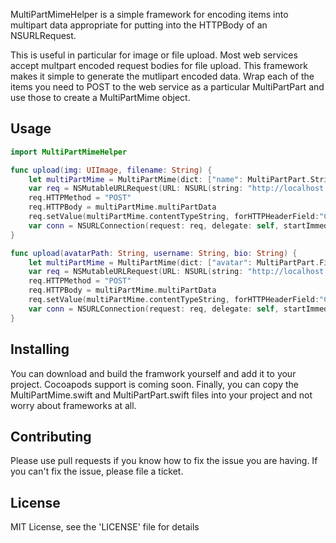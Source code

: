 MultiPartMimeHelper is a simple framework for encoding items into multipart data appropriate for putting into the HTTPBody of an NSURLRequest.

This is useful in particular for image or file upload. Most web services accept multpart encoded request bodies for file upload. This framework makes it simple to generate the mutlipart encoded data. Wrap each of the items you need to POST to the web service as a particular MultiPartPart and use those to create a MultiPartMime object.

## Usage
```swift
import MultiPartMimeHelper

func upload(img: UIImage, filename: String) {
    let multiPartMime = MultiPartMime(dict: ["name": MultiPartPart.StringWrapper(filename), "file": MultiPartPart.PNGImage(img, filename)])
    var req = NSMutableURLRequest(URL: NSURL(string: "http://localhost:4567/upload")!)
    req.HTTPMethod = "POST"
    req.HTTPBody = multiPartMime.multiPartData
    req.setValue(multiPartMime.contentTypeString, forHTTPHeaderField:"Content-Type")
    var conn = NSURLConnection(request: req, delegate: self, startImmediately: true)
}

func upload(avatarPath: String, username: String, bio: String) {
    let multiPartMime = MultiPartMime(dict: ["avatar": MultiPartPart.File(path)], "username": MultiPartPart.String(username), "bio": MultiPartPart(bio)])
    var req = NSMutableURLRequest(URL: NSURL(string: "http://localhost:4567/upload")!)
    req.HTTPMethod = "POST"
    req.HTTPBody = multiPartMime.multiPartData
    req.setValue(multiPartMime.contentTypeString, forHTTPHeaderField:"Content-Type")
    var conn = NSURLConnection(request: req, delegate: self, startImmediately: true)
}
```

## Installing
You can download and build the framwork yourself and add it to your project. Cocoapods support is coming soon. Finally, you can copy the MultiPartMime.swift and MultiPartPart.swift files into your project and not worry about frameworks at all.

## Contributing
Please use pull requests if you know how to fix the issue you are having. If you can't fix the issue, please file a ticket.

## License
MIT License, see the 'LICENSE' file for details

